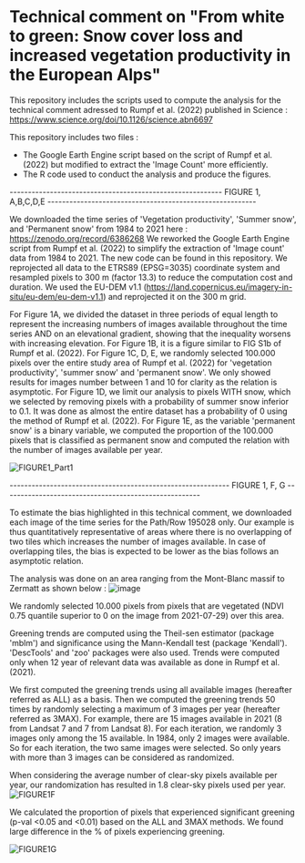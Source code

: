 # Technical comment on "From white to green: Snow cover loss and increased vegetation productivity in the European Alps"

This repository includes the scripts used to compute the analysis for the technical comment adressed to Rumpf et al. (2022) published in Science : https://www.science.org/doi/10.1126/science.abn6697

This repository includes two files :
- The Google Earth Engine script based on the script of Rumpf et al. (2022) but modified to extract the 'Image Count' more efficiently.
- The R code used to conduct the analysis and produce the figures.


---------------------------------------------------------- FIGURE 1, A,B,C,D,E ---------------------------------------------------------

We downloaded the time series of 'Vegetation productivity', 'Summer snow', and 'Permanent snow' from 1984 to 2021 here : https://zenodo.org/record/6386268
We reworked the Google Earth Engine script from Rumpf et al. (2022) to simplify the extraction of 'Image count' data from 1984 to 2021. The new code can be found in this repository.
We reprojected all data to the ETRS89 (EPSG=3035) coordinate system and resampled pixels to 300 m (factor 13.3) to reduce the computation cost and duration.
We used the EU-DEM v1.1 (https://land.copernicus.eu/imagery-in-situ/eu-dem/eu-dem-v1.1) and reprojected it on the 300 m grid.

For Figure 1A, we divided the dataset in three periods of equal length to represent the increasing numbers of images available throughout the time series AND on an elevational gradient, showing that the inequality worsens with increasing elevation.
For Figure 1B, it is a figure similar to FIG S1b of Rumpf et al. (2022).
For Figure 1C, D, E, we randomly selected 100.000 pixels over the entire study area of Rumpf et al. (2022) for 'vegetation productivity', 'summer snow' and 'permanent snow'. We only showed results for images number between 1 and 10 for clarity as the relation is asymptotic.
For Figure 1D, we limit our analysis to pixels WITH snow, which we selected by removing pixels with a probability of summer snow inferior to 0.1. It was done as almost the entire dataset has a probability of 0 using the method of Rumpf et al. (2022).
For Figure 1E, as the variable 'permanent snow' is a binary variable, we computed the proportion of the 100.000 pixels that is classified as permanent snow and computed the relation with the number of images available per year.

![FIGURE1_Part1](https://user-images.githubusercontent.com/77186981/173824375-b5cf6dc2-cbf4-44c3-bed4-36a30bf39737.png)

------------------------------------------------------------ FIGURE 1, F, G ------------------------------------------------------

To estimate the bias highlighted in this technical comment, we downloaded each image of the time series for the Path/Row 195028 only. Our example is thus quantitatively representative of areas where there is no overlapping of two tiles which increases the number of images available. In case of overlapping tiles, the bias is expected to be lower as the bias follows an asymptotic relation.

The analysis was done on an area ranging from the Mont-Blanc massif to Zermatt as shown below :
![image](https://user-images.githubusercontent.com/77186981/173767392-4b08bbcc-7b11-4370-ab05-a98bd3fca591.png)


We randomly selected 10.000 pixels from pixels that are vegetated (NDVI 0.75 quantile superior to 0 on the image from 2021-07-29) over this area.

Greening trends are computed using the Theil-sen estimator (package 'mblm') and significance using the Mann-Kendall test (package 'Kendall'). 'DescTools' and 'zoo' packages were also used. Trends were computed only when 12 year of relevant data was available as done in Rumpf et al. (2021).

We first computed the greening trends using all available images (hereafter referred as ALL) as a basis.
Then we computed the greening trends 50 times by randomly selecting a maximum of 3 images per year (hereafter referred as 3MAX). For example, there are 15 images available in 2021 (8 from Landsat 7 and 7 from Landsat 8). For each iteration, we randomly 3 images only among the 15 available. In 1984, only 2 images were available. So for each iteration, the two same images were selected. So only years with more than 3 images can be considered as randomized.

When considering the average number of clear-sky pixels available per year, our randomization has resulted in 1.8 clear-sky pixels used per year.
![FIGURE1F](https://user-images.githubusercontent.com/77186981/173769170-2b95230e-a5a3-47a5-a2f2-7ed4ba5ae91b.png)

We calculated the proportion of pixels that experienced significant greening (p-val <0.05 and <0.01) based on the ALL and 3MAX methods. We found large difference in the % of pixels experiencing greening.

![FIGURE1G](https://user-images.githubusercontent.com/77186981/173769846-c4fd59d5-46ec-42c6-8f47-14321fea6842.png)

